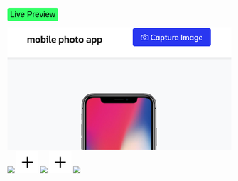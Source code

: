 <a href="https://dialectsoftware.github.io/mobilephoto" style="cursor:hand"><button style="background-color:#33FF66; border:none; height:30px; cursor:hand; border-radius: 4px; font-size: 18px; margin: 0 0 0 0">Live Preview</button></a>

![Alt text](assets/showcase.png "mobile photo application")\
[<img src="https://knockoutjs.com/img/ko-logo.png" width="100"/>](https://knockoutjs.com/img/ko-logo.png) [<img src="assets/img/plus.svg" width="50" style="color:white"/>](assets/img/plus.svg) 
[<img src="https://upload.wikimedia.org/wikipedia/commons/thumb/b/b2/Bootstrap_logo.svg/301px-Bootstrap_logo.svg.png" width="50"/>](https://upload.wikimedia.org/wikipedia/commons/thumb/b/b2/Bootstrap_logo.svg/301px-Bootstrap_logo.svg.png) [<img src="assets/img/plus.svg" width="50" style="color:white"/>](assets/img/plus.svg) 
[<img src="https://upload.wikimedia.org/wikipedia/commons/2/2d/Tensorflow_logo.svg" width="50"/>](https://upload.wikimedia.org/wikipedia/commons/2/2d/Tensorflow_logo.svg) 